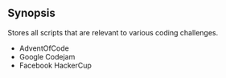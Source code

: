 ## Synopsis

Stores all scripts that are relevant to various coding challenges.

* AdventOfCode
* Google Codejam
* Facebook HackerCup
